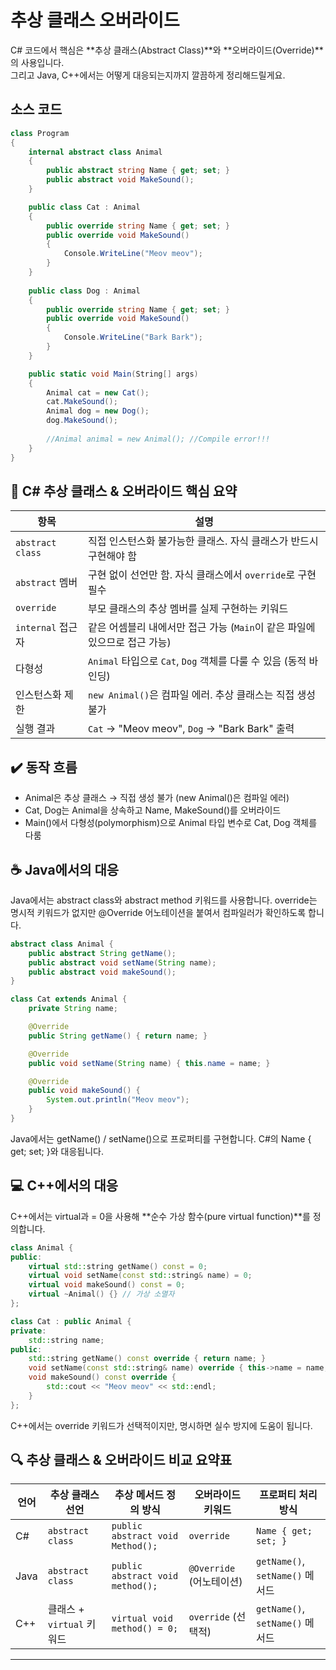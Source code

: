 # 추상 클래스 오버라이드

C# 코드에서 핵심은 **추상 클래스(Abstract Class)**와 **오버라이드(Override)**의 사용입니다.  
그리고 Java, C++에서는 어떻게 대응되는지까지 깔끔하게 정리해드릴게요.

## 소스 코드
```csharp
class Program
{
    internal abstract class Animal
    {
        public abstract string Name { get; set; }
        public abstract void MakeSound();
    }

    public class Cat : Animal
    {
        public override string Name { get; set; }
        public override void MakeSound()
        {
            Console.WriteLine("Meov meov");
        }
    }
    
    public class Dog : Animal
    {
        public override string Name { get; set; }
        public override void MakeSound()
        {
            Console.WriteLine("Bark Bark");
        }
    }

    public static void Main(String[] args)
    {
        Animal cat = new Cat();
        cat.MakeSound();
        Animal dog = new Dog();
        dog.MakeSound();
        
        //Animal animal = new Animal(); //Compile error!!!
    }
}
```



## 🧾 C# 추상 클래스 & 오버라이드 핵심 요약

| 항목               | 설명                                                                 |
|--------------------|----------------------------------------------------------------------|
| `abstract class`   | 직접 인스턴스화 불가능한 클래스. 자식 클래스가 반드시 구현해야 함     |
| `abstract` 멤버    | 구현 없이 선언만 함. 자식 클래스에서 `override`로 구현 필수             |
| `override`         | 부모 클래스의 추상 멤버를 실제 구현하는 키워드                         |
| `internal` 접근자  | 같은 어셈블리 내에서만 접근 가능 (`Main`이 같은 파일에 있으므로 접근 가능) |
| 다형성             | `Animal` 타입으로 `Cat`, `Dog` 객체를 다룰 수 있음 (동적 바인딩)         |
| 인스턴스화 제한    | `new Animal()`은 컴파일 에러. 추상 클래스는 직접 생성 불가               |
| 실행 결과          | `Cat` → "Meov meov", `Dog` → "Bark Bark" 출력                          |



## ✔️ 동작 흐름
- Animal은 추상 클래스 → 직접 생성 불가 (new Animal()은 컴파일 에러)
- Cat, Dog는 Animal을 상속하고 Name, MakeSound()를 오버라이드
- Main()에서 다형성(polymorphism)으로 Animal 타입 변수로 Cat, Dog 객체를 다룸

## ☕ Java에서의 대응
Java에서는 abstract class와 abstract method 키워드를 사용합니다. override는 명시적 키워드가 없지만 @Override 어노테이션을 붙여서 컴파일러가 확인하도록 합니다.
```java
abstract class Animal {
    public abstract String getName();
    public abstract void setName(String name);
    public abstract void makeSound();
}

class Cat extends Animal {
    private String name;

    @Override
    public String getName() { return name; }

    @Override
    public void setName(String name) { this.name = name; }

    @Override
    public void makeSound() {
        System.out.println("Meov meov");
    }
}
```

Java에서는 getName() / setName()으로 프로퍼티를 구현합니다. C#의 Name { get; set; }와 대응됩니다.


## 💻 C++에서의 대응
C++에서는 virtual과 = 0을 사용해 **순수 가상 함수(pure virtual function)**를 정의합니다.
```cpp
class Animal {
public:
    virtual std::string getName() const = 0;
    virtual void setName(const std::string& name) = 0;
    virtual void makeSound() const = 0;
    virtual ~Animal() {} // 가상 소멸자
};

class Cat : public Animal {
private:
    std::string name;
public:
    std::string getName() const override { return name; }
    void setName(const std::string& name) override { this->name = name; }
    void makeSound() const override {
        std::cout << "Meov meov" << std::endl;
    }
};
```

C++에서는 override 키워드가 선택적이지만, 명시하면 실수 방지에 도움이 됩니다.


## 🔍 추상 클래스 & 오버라이드 비교 요약표

| 언어   | 추상 클래스 선언        | 추상 메서드 정의 방식                | 오버라이드 키워드     | 프로퍼티 처리 방식             |
|--------|--------------------------|-------------------------------------|------------------------|-------------------------------|
| C#     | `abstract class`         | `public abstract void Method();`    | `override`             | `Name { get; set; }`          |
| Java   | `abstract class`         | `public abstract void method();`    | `@Override` (어노테이션) | `getName()`, `setName()` 메서드 |
| C++    | 클래스 + `virtual` 키워드 | `virtual void method() = 0;`        | `override` (선택적)     | `getName()`, `setName()` 메서드 |

---



